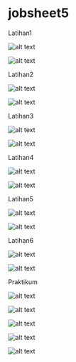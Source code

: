# jobsheet5

Latihan1

![alt text](https://github.com/anisanisah05/jbsheet/blob/master/1.PNG)

![alt text](https://github.com/anisanisah05/jbsheet/blob/master/1a.PNG)

Latihan2

![alt text](https://github.com/anisanisah05/jbsheet/blob/master/2.PNG)

![alt text](https://github.com/anisanisah05/jbsheet/blob/master/2a.PNG)

Latihan3

![alt text](https://github.com/anisanisah05/jbsheet/blob/master/3.PNG)

![alt text](https://github.com/anisanisah05/jbsheet/blob/master/3a.PNG)

Latihan4

![alt text](https://github.com/anisanisah05/jbsheet/blob/master/4.PNG)

![alt text](https://github.com/anisanisah05/jbsheet/blob/master/4a.PNG)

Latihan5

![alt text](https://github.com/anisanisah05/jbsheet/blob/master/5.PNG)

![alt text](https://github.com/anisanisah05/jbsheet/blob/master/5b.PNG)

Latihan6

![alt text](https://github.com/anisanisah05/jbsheet/blob/master/6.PNG)

![alt text](https://github.com/anisanisah05/jbsheet/blob/master/6b.PNG)

Praktikum


![alt text](https://github.com/anisanisah05/jbsheet/blob/master/p1.PNG)

![alt text](https://github.com/anisanisah05/jbsheet/blob/master/p2.PNG)

![alt text](https://github.com/anisanisah05/jbsheet/blob/master/p3.PNG)

![alt text](https://github.com/anisanisah05/jbsheet/blob/master/p4.PNG)

![alt text](https://github.com/anisanisah05/jbsheet/blob/master/p5.PNG)
